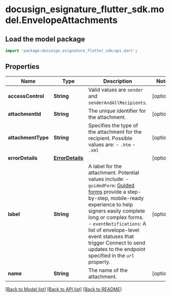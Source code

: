 # docusign_esignature_flutter_sdk.model.EnvelopeAttachments

## Load the model package
```dart
import 'package:docusign_esignature_flutter_sdk/api.dart';
```

## Properties
Name | Type | Description | Notes
------------ | ------------- | ------------- | -------------
**accessControl** | **String** | Valid values are `sender` and `senderAndAllRecipients`. | [optional] 
**attachmentId** | **String** | The unique identifier for the attachment. | [optional] 
**attachmentType** | **String** | Specifies the type of the attachment for the recipient. Possible values are:  - `.htm` - `.xml` | [optional] 
**errorDetails** | [**ErrorDetails**](ErrorDetails.md) |  | [optional] 
**label** | **String** | A label for the attachment. Potential values include:   - `guidedForm`: [Guided forms](https://www.docusign.com/products/guided-forms) provide a step-by-step, mobile-ready experience to help signers easily complete long or complex forms. - `eventNotifications`: A list of envelope-level event statuses that trigger Connect to send updates to the endpoint specified in the `url` property.  | [optional] 
**name** | **String** | The name of the attachment. | [optional] 

[[Back to Model list]](../README.md#documentation-for-models) [[Back to API list]](../README.md#documentation-for-api-endpoints) [[Back to README]](../README.md)


